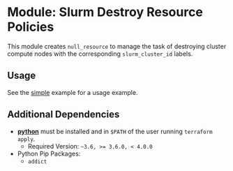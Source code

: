 # Module: Slurm Destroy Resource Policies

This module creates `null_resource` to manage the task of destroying cluster
compute nodes with the corresponding `slurm_cluster_id` labels.

## Usage

See the [simple](../../examples/slurm_destroy_resource_policies/simple) example for a usage
example.

## Additional Dependencies

- [**python**](https://www.python.org/) must be installed and in `$PATH` of the
  user running `terraform apply`.
  - Required Version: `~3.6, >= 3.6.0, < 4.0.0`
- Python Pip Packages:
  - `addict`
